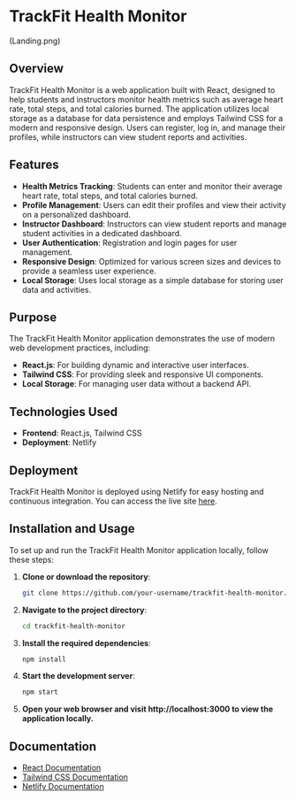 # TrackFit Health Monitor

(Landing.png)

## Overview

TrackFit Health Monitor is a web application built with React, designed to help students and instructors monitor health metrics such as average heart rate, total steps, and total calories burned. The application utilizes local storage as a database for data persistence and employs Tailwind CSS for a modern and responsive design. Users can register, log in, and manage their profiles, while instructors can view student reports and activities.

## Features

- **Health Metrics Tracking**: Students can enter and monitor their average heart rate, total steps, and total calories burned.
- **Profile Management**: Users can edit their profiles and view their activity on a personalized dashboard.
- **Instructor Dashboard**: Instructors can view student reports and manage student activities in a dedicated dashboard.
- **User Authentication**: Registration and login pages for user management.
- **Responsive Design**: Optimized for various screen sizes and devices to provide a seamless user experience.
- **Local Storage**: Uses local storage as a simple database for storing user data and activities.

## Purpose

The TrackFit Health Monitor application demonstrates the use of modern web development practices, including:

- **React.js**: For building dynamic and interactive user interfaces.
- **Tailwind CSS**: For providing sleek and responsive UI components.
- **Local Storage**: For managing user data without a backend API.

## Technologies Used

- **Frontend**: React.js, Tailwind CSS
- **Deployment**: Netlify

## Deployment

TrackFit Health Monitor is deployed using Netlify for easy hosting and continuous integration. You can access the live site [here](https://track-fit-mapua.netlify.app/).

## Installation and Usage

To set up and run the TrackFit Health Monitor application locally, follow these steps:

1. **Clone or download the repository**:
   ```bash
   git clone https://github.com/your-username/trackfit-health-monitor.git

2. **Navigate to the project directory**:
    ```bash
    cd trackfit-health-monitor
3. **Install the required dependencies**:
    ```bash
    npm install
4. **Start the development server**:
    ```bash
    npm start

5. **Open your web browser and visit http://localhost:3000 to view the application locally.**


## Documentation

- [React Documentation](https://reactjs.org/docs/getting-started.html)
- [Tailwind CSS Documentation](https://tailwindcss.com/docs)
- [Netlify Documentation](https://docs.netlify.com/)



